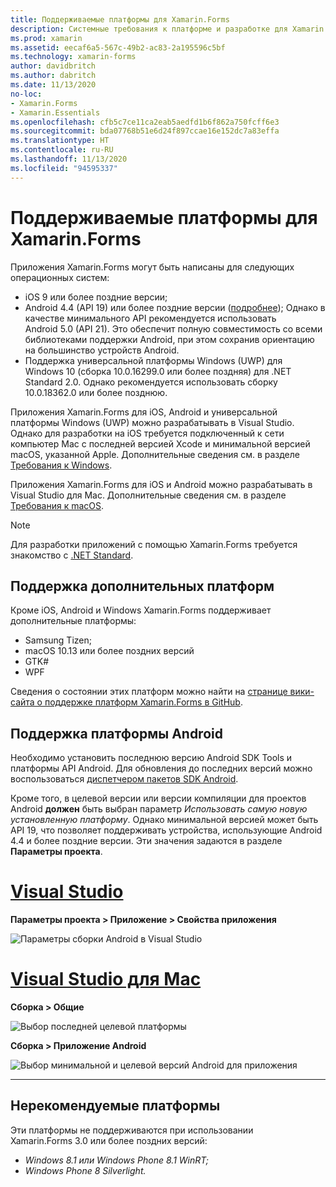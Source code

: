 ```yaml
---
title: Поддерживаемые платформы для Xamarin.Forms
description: Системные требования к платформе и разработке для Xamarin.Forms.
ms.prod: xamarin
ms.assetid: eecaf6a5-567c-49b2-ac83-2a195596c5bf
ms.technology: xamarin-forms
author: davidbritch
ms.author: dabritch
ms.date: 11/13/2020
no-loc:
- Xamarin.Forms
- Xamarin.Essentials
ms.openlocfilehash: cfb5c7ce11ca2eab5aedfd1b6f862a750fcff6e3
ms.sourcegitcommit: bda07768b51e6d24f897ccae16e152dc7a83effa
ms.translationtype: HT
ms.contentlocale: ru-RU
ms.lasthandoff: 11/13/2020
ms.locfileid: "94595337"
---
```

# <a name="no-locxamarinforms-supported-platforms"></a>Поддерживаемые платформы для Xamarin.Forms

Приложения Xamarin.Forms могут быть написаны для следующих операционных систем:

- iOS 9 или более поздние версии;
- Android 4.4 (API 19) или более поздние версии ([подробнее](#android-platform-support)); Однако в качестве минимального API рекомендуется использовать Android 5.0 (API 21). Это обеспечит полную совместимость со всеми библиотеками поддержки Android, при этом сохранив ориентацию на большинство устройств Android.
- Поддержка универсальной платформы Windows (UWP) для Windows 10 (сборка 10.0.16299.0 или более поздняя) для .NET Standard 2.0. Однако рекомендуется использовать сборку 10.0.18362.0 или более позднюю.

Приложения Xamarin.Forms для iOS, Android и универсальной платформы Windows (UWP) можно разрабатывать в Visual Studio. Однако для разработки на iOS требуется подключенный к сети компьютер Mac с последней версией Xcode и минимальной версией macOS, указанной Apple. Дополнительные сведения см. в разделе [Требования к Windows](~/cross-platform/get-started/requirements.md#windows-requirements).

Приложения Xamarin.Forms для iOS и Android можно разрабатывать в Visual Studio для Mac. Дополнительные сведения см. в разделе [Требования к macOS](~/cross-platform/get-started/requirements.md#macos-requirements).

> [!NOTE]
> Для разработки приложений с помощью Xamarin.Forms требуется знакомство с [.NET Standard](~/cross-platform/app-fundamentals/net-standard.md).

## <a name="additional-platform-support"></a>Поддержка дополнительных платформ

Кроме iOS, Android и Windows Xamarin.Forms поддерживает дополнительные платформы:

- Samsung Tizen;
- macOS 10.13 или более поздних версий
- GTK#
- WPF

Сведения о состоянии этих платформ можно найти на [странице вики-сайта о поддержке платформ Xamarin.Forms в GitHub](https://github.com/xamarin/Xamarin.Forms/wiki/Platform-Support).

## <a name="android-platform-support"></a>Поддержка платформы Android

Необходимо установить последнюю версию Android SDK Tools и платформы API Android. Для обновления до последних версий можно воспользоваться [диспетчером пакетов SDK Android](~/android/get-started/installation/android-sdk.md).

Кроме того, в целевой версии или версии компиляции для проектов Android **должен** быть выбран параметр *Использовать самую новую установленную платформу*. Однако минимальной версией может быть API 19, что позволяет поддерживать устройства, использующие Android 4.4 и более поздние версии. Эти значения задаются в разделе **Параметры проекта**.

# <a name="visual-studio"></a>[Visual Studio](#tab/windows)

**Параметры проекта > Приложение > Свойства приложения**

![Параметры сборки Android в Visual Studio](requirements-images/options-android-vs-sml.png)

# <a name="visual-studio-for-mac"></a>[Visual Studio для Mac](#tab/macos)

**Сборка > Общие**

![Выбор последней целевой платформы](requirements-images/options-general-sml.png)

**Сборка > Приложение Android**

![Выбор минимальной и целевой версий Android для приложения](requirements-images/options-android-sml.png)

-----

## <a name="deprecated-platforms"></a>Нерекомендуемые платформы

Эти платформы не поддерживаются при использовании Xamarin.Forms 3.0 или более поздних версий:

- *Windows 8.1 или Windows Phone 8.1 WinRT;*
- *Windows Phone 8 Silverlight.*
